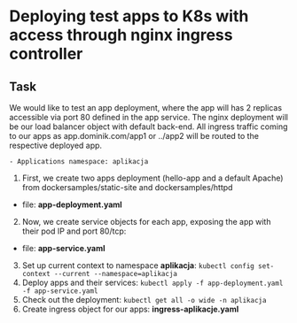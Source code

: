 
# Deploying test apps to K8s with access through nginx ingress controller

## Task

We would like to test an app deployment, where the app will has 2 replicas accessible via port 80 defined in the app service.
The nginx deployment will be our load balancer object with default back-end. All ingress traffic coming to our apps as app.dominik.com/app1 or ../app2 will be routed to the respective deployed app.

	- Applications namespace: aplikacja

1. First, we create two apps deployment (hello-app and a default Apache) from dockersamples/static-site and dockersamples/httpd
- file: **app-deployment.yaml**

2. Now, we create service objects for each app, exposing the app with their pod IP and port 80/tcp:
- file: **app-service.yaml**

3. Set up current context to namespace **aplikacja**: `kubectl config set-context --current --namespace=aplikacja` 
4. Deploy apps and their services: `kubectl apply -f app-deployment.yaml -f app-service.yaml`
5. Check out the deployment: `kubectl get all -o wide -n aplikacja`
6. Create ingress object for our apps: **ingress-aplikacje.yaml**

